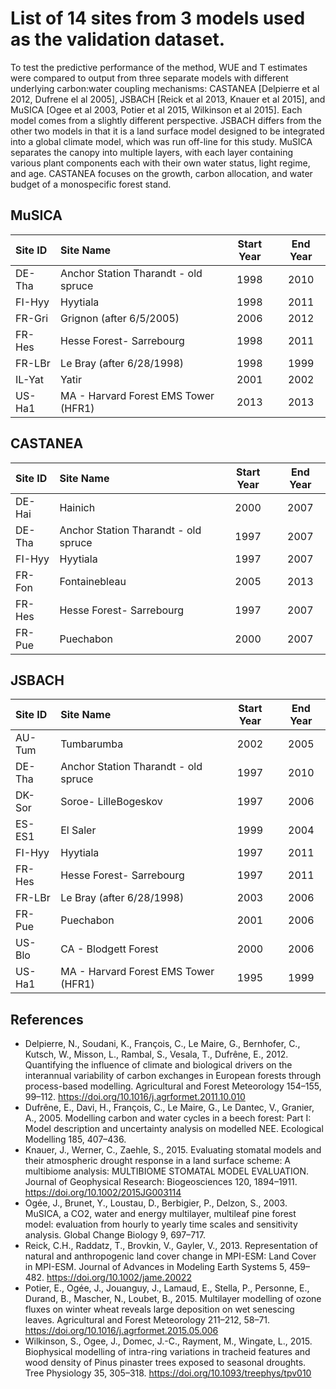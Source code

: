 # List of 14 sites from 3 models used as the validation dataset.

To test the predictive performance of the method, WUE and T estimates were compared to output from three separate models with different underlying carbon:water coupling mechanisms: CASTANEA [Delpierre et al 2012, Dufrene el al 2005], JSBACH [Reick et al 2013, Knauer et al 2015], and MuSICA [Ogee et al 2003, Potier et al 2015, Wilkinson et al 2015]. Each model comes from a slightly different perspective. JSBACH differs from the other two models in that it is a land surface model designed to be integrated into a global climate model, which was run off-line for this study. MuSICA separates the canopy into multiple layers, with each layer containing various plant components each with their own water status, light regime, and age. CASTANEA focuses on the growth, carbon allocation, and water budget of a monospecific forest stand.

## MuSICA

|Site ID|Site Name|Start Year|End Year|
|:------|:--------|:--------:|:------:|
|DE-Tha|Anchor Station Tharandt - old spruce|1998|2010|
|FI-Hyy|Hyytiala|1998|2011|
|FR-Gri|Grignon  (after 6/5/2005)|2006|2012|
|FR-Hes|Hesse Forest- Sarrebourg|1998|2011|
|FR-LBr|Le Bray (after 6/28/1998)|1998|1999|
|IL-Yat|Yatir|2001|2002|
|US-Ha1|MA - Harvard Forest EMS Tower (HFR1)|2013|2013|


## CASTANEA

|Site ID|Site Name|Start Year|End Year|
|:------|:--------|:--------:|:------:|
|DE-Hai|Hainich|2000|2007|
|DE-Tha|Anchor Station Tharandt - old spruce|1997|2007|
|FI-Hyy|Hyytiala|1997|2007|
|FR-Fon|Fontainebleau|2005|2013|
|FR-Hes|Hesse Forest- Sarrebourg|1997|2007|
|FR-Pue|Puechabon|2000|2007|


## JSBACH

|Site ID|Site Name|Start Year|End Year|
|:------|:--------|:--------:|:------:|
|AU-Tum|Tumbarumba|2002|2005|
|DE-Tha|Anchor Station Tharandt - old spruce|1997|2010|
|DK-Sor|Soroe- LilleBogeskov|1997|2006|
|ES-ES1|El Saler|1999|2004|
|FI-Hyy|Hyytiala|1997|2011|
|FR-Hes|Hesse Forest- Sarrebourg|1997|2011|
|FR-LBr|Le Bray (after 6/28/1998)|2003|2006|
|FR-Pue|Puechabon|2001|2006|
|US-Blo|CA - Blodgett Forest|2000|2006|
|US-Ha1|MA - Harvard Forest EMS Tower (HFR1)|1995|1999|


## References

- Delpierre, N., Soudani, K., François, C., Le Maire, G., Bernhofer, C., Kutsch, W., Misson, L., Rambal, S., Vesala, T., Dufrêne, E., 2012. Quantifying the influence of climate and biological drivers on the interannual variability of carbon exchanges in European forests through process-based modelling. Agricultural and Forest Meteorology 154–155, 99–112. https://doi.org/10.1016/j.agrformet.2011.10.010
- Dufrêne, E., Davi, H., François, C., Le Maire, G., Le Dantec, V., Granier, A., 2005. Modelling carbon and water cycles in a beech forest: Part I: Model description and uncertainty analysis on modelled NEE. Ecological Modelling 185, 407–436.
- Knauer, J., Werner, C., Zaehle, S., 2015. Evaluating stomatal models and their atmospheric drought response in a land surface scheme: A multibiome analysis: MULTIBIOME STOMATAL MODEL EVALUATION. Journal of Geophysical Research: Biogeosciences 120, 1894–1911. https://doi.org/10.1002/2015JG003114
- Ogée, J., Brunet, Y., Loustau, D., Berbigier, P., Delzon, S., 2003. MuSICA, a CO2, water and energy multilayer, multileaf pine forest model: evaluation from hourly to yearly time scales and sensitivity analysis. Global Change Biology 9, 697–717.
- Reick, C.H., Raddatz, T., Brovkin, V., Gayler, V., 2013. Representation of natural and anthropogenic land cover change in MPI-ESM: Land Cover in MPI-ESM. Journal of Advances in Modeling Earth Systems 5, 459–482. https://doi.org/10.1002/jame.20022
- Potier, E., Ogée, J., Jouanguy, J., Lamaud, E., Stella, P., Personne, E., Durand, B., Mascher, N., Loubet, B., 2015. Multilayer modelling of ozone fluxes on winter wheat reveals large deposition on wet senescing leaves. Agricultural and Forest Meteorology 211–212, 58–71. https://doi.org/10.1016/j.agrformet.2015.05.006
- Wilkinson, S., Ogee, J., Domec, J.-C., Rayment, M., Wingate, L., 2015. Biophysical modelling of intra-ring variations in tracheid features and wood density of Pinus pinaster trees exposed to seasonal droughts. Tree Physiology 35, 305–318. https://doi.org/10.1093/treephys/tpv010
